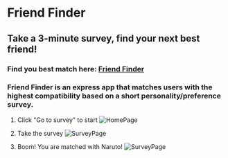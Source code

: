 # Friend Finder

## Take a 3-minute survey, find your next best friend!

### Find you best match here: [Friend Finder](https://vast-scrubland-28230.herokuapp.com/)

### Friend Finder is an express app that matches users with the highest compatibility based on a short personality/preference survey.

1. Click "Go to survey" to start
![HomePage](/Users/quangao/code/FriendFinder/app/public/assets/images/frontpage)

2. Take the survey
![SurveyPage](/Users/quangao/code/FriendFinder/app/public/assets/images/surveypage)

3. Boom! You are matched with Naruto!
![SurveyPage](/Users/quangao/code/FriendFinder/app/public/assets/images/matchpage)
